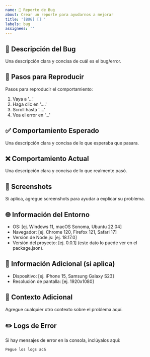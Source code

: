 ```yaml
---
name: 🐛 Reporte de Bug
about: Crear un reporte para ayudarnos a mejorar
title: '[BUG] [] '
labels: bug
assignees: ''
---
```

<!-- Agregue en el Título/Title para que rama es el BUG: ASTRO | REACT -->


## 🐛 Descripción del Bug
Una descripción clara y concisa de cuál es el bug/error.

## 🔄 Pasos para Reproducir
Pasos para reproducir el comportamiento:
1. Vaya a '...'
2. Haga clic en '....'
3. Scroll hasta '....'
4. Vea el error en '...'

## ✅ Comportamiento Esperado
Una descripción clara y concisa de lo que esperaba que pasara.

## ❌ Comportamiento Actual
Una descripción clara y concisa de lo que realmente pasó.

## 📸 Screenshots
Si aplica, agregue screenshots para ayudar a explicar su problema.

## 🌐 Información del Entorno
- OS: [ej. Windows 11, macOS Sonoma, Ubuntu 22.04]
- Navegador: [ej. Chrome 120, Firefox 121, Safari 17]
- Versión de Node.js: [ej. 18.17.0]
- Versión del proyecto: [ej. 0.0.1] (este dato lo puede ver en el package.json).

## 📱 Información Adicional (si aplica)
- Dispositivo: [ej. iPhone 15, Samsung Galaxy S23]
- Resolución de pantalla: [ej. 1920x1080]

## 🔗 Contexto Adicional
Agregue cualquier otro contexto sobre el problema aquí.

## ✏️ Logs de Error
Si hay mensajes de error en la consola, inclúyalos aquí:

```
Pegue los logs acá
```